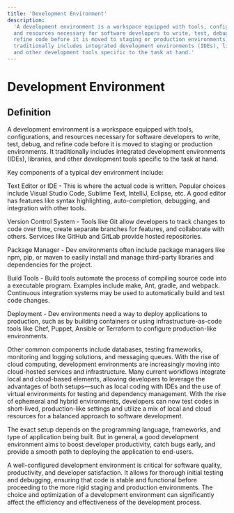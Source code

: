 ```yaml
---
title: 'Development Environment'
description:
  'A development environment is a workspace equipped with tools, configurations,
  and resources necessary for software developers to write, test, debug, and
  refine code before it is moved to staging or production environments. It
  traditionally includes integrated development environments (IDEs), libraries,
  and other development tools specific to the task at hand.'
---
```


# Development Environment

## Definition

A development environment is a workspace equipped with tools, configurations,
and resources necessary for software developers to write, test, debug, and
refine code before it is moved to staging or production environments. It
traditionally includes integrated development environments (IDEs), libraries,
and other development tools specific to the task at hand.

Key components of a typical dev environment include:

Text Editor or IDE - This is where the actual code is written. Popular choices
include Visual Studio Code, Sublime Text, IntelliJ, Eclipse, etc. A good editor
has features like syntax highlighting, auto-completion, debugging, and
integration with other tools.

Version Control System - Tools like Git allow developers to track changes to
code over time, create separate branches for features, and collaborate with
others. Services like GitHub and GitLab provide hosted repositories.

Package Manager - Dev environments often include package managers like npm, pip,
or maven to easily install and manage third-party libraries and dependencies for
the project.

Build Tools - Build tools automate the process of compiling source code into a
executable program. Examples include make, Ant, gradle, and webpack. Continuous
integration systems may be used to automatically build and test code changes.

Deployment - Dev environments need a way to deploy applications to production,
such as by building containers or using infrastructure-as-code tools like Chef,
Puppet, Ansible or Terraform to configure production-like environments.

Other common components include databases, testing frameworks, monitoring and
logging solutions, and messaging queues. With the rise of cloud computing,
development environments are increasingly moving into cloud-hosted services and
infrastructure. Many current workflows integrate local and cloud-based elements,
allowing developers to leverage the advantages of both setups—such as local
coding with IDEs and the use of virtual environments for testing and dependency
management. With the rise of ephemeral and hybrid environments, developers can
now test codes in short-lived, production-like settings and utilize a mix of
local and cloud resources for a balanced approach to software development.

The exact setup depends on the programming language, frameworks, and type of
application being built. But in general, a good development environment aims to
boost developer productivity, catch bugs early, and provide a smooth path to
deploying the application to end-users.

A well-configured development environment is critical for software quality,
productivity, and developer satisfaction. It allows for thorough initial testing
and debugging, ensuring that code is stable and functional before proceeding to
the more rigid staging and production environments. The choice and optimization
of a development environment can significantly affect the efficiency and
effectiveness of the development process.
